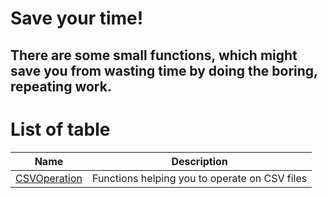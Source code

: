 # Save your time!

## There are some small functions, which might save you from wasting time by doing the boring, repeating work.

# List of table

| Name | Description |
| ---- | ----------- |
| [CSVOperation](https://github.com/DongzhenHuangfu/Save-My-Time/tree/master/CSVTools) | Functions helping you to operate on CSV files |